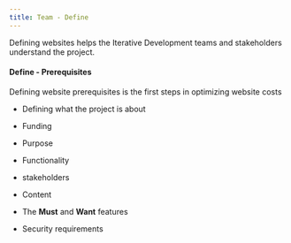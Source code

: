 ```yaml
---
title: Team - Define
---
```


Defining websites helps the Iterative Development teams and stakeholders understand the project.

#### Define - Prerequisites

Defining website prerequisites is the first steps in optimizing website costs

- Defining what the project is about

- Funding

- Purpose

- Functionality

- stakeholders

- Content

- The **Must** and **Want** features

- Security requirements

